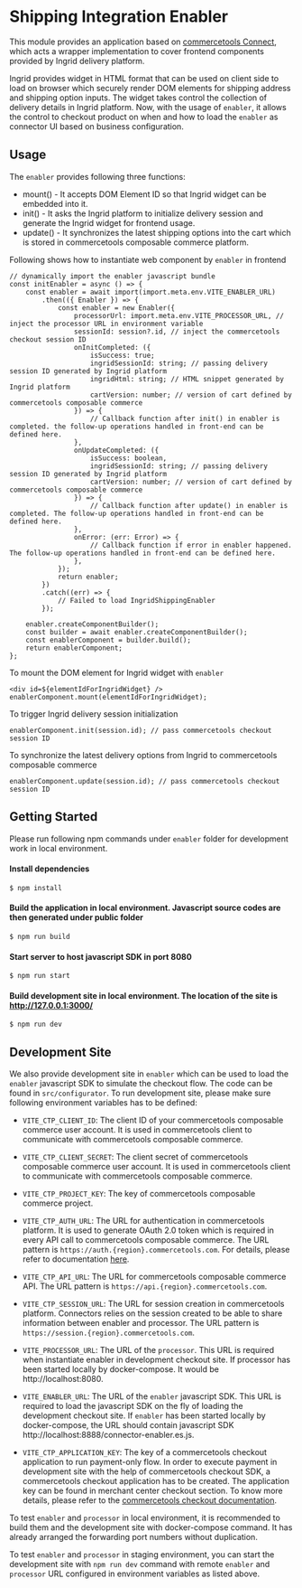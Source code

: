 # Shipping Integration Enabler

This module provides an application based on [commercetools Connect](https://docs.commercetools.com/connect), which acts a wrapper implementation to cover frontend components provided by Ingrid delivery platform.

Ingrid provides widget in HTML format that can be used on client side to load on browser which securely render DOM elements for shipping address and shipping option inputs. The widget takes control the collection of delivery details in Ingrid platform. Now, with the usage of `enabler`, it allows the control to checkout product on when and how to load the `enabler` as connector UI based on business configuration.

## Usage

The `enabler` provides following three functions:

- mount() - It accepts DOM Element ID so that Ingrid widget can be embedded into it.
- init() - It asks the Ingrid platform to initialize delivery session and generate the Ingrid widget for frontend usage.
- update() - It synchronizes the latest shipping options into the cart which is stored in commercetools composable commerce platform.

Following shows how to instantiate web component by `enabler` in frontend

```
// dynamically import the enabler javascript bundle
const initEnabler = async () => {
    const enabler = await import(import.meta.env.VITE_ENABLER_URL)
        .then(({ Enabler }) => {
            const enabler = new Enabler({
                processorUrl: import.meta.env.VITE_PROCESSOR_URL, // inject the processor URL in environment variable
                sessionId: session?.id, // inject the commercetools checkout session ID
                onInitCompleted: ({
                    isSuccess: true;
                    ingridSessionId: string; // passing delivery session ID generated by Ingrid platform
                    ingridHtml: string; // HTML snippet generated by Ingrid platform
                    cartVersion: number; // version of cart defined by commercetools composable commerce
                }) => {
                    // Callback function after init() in enabler is completed. the follow-up operations handled in front-end can be defined here.
                },
                onUpdateCompleted: ({
                    isSuccess: boolean,
                    ingridSessionId: string; // passing delivery session ID generated by Ingrid platform
                    cartVersion: number; // version of cart defined by commercetools composable commerce
                }) => {
                    // Callback function after update() in enabler is completed. The follow-up operations handled in front-end can be defined here.
                },
                onError: (err: Error) => {
                    // Callback function if error in enabler happened. The follow-up operations handled in front-end can be defined here.
                },
            });
            return enabler;
        })
        .catch((err) => {
            // Failed to load IngridShippingEnabler
        });

    enabler.createComponentBuilder();
    const builder = await enabler.createComponentBuilder();
    const enablerComponent = builder.build();
    return enablerComponent;
};
```

To mount the DOM element for Ingrid widget with `enabler`

```
<div id=${elementIdForIngridWidget} />
enablerComponent.mount(elementIdForIngridWidget);
```

To trigger Ingrid delivery session initialization

```
enablerComponent.init(session.id); // pass commercetools checkout session ID
```

To synchronize the latest delivery options from Ingrid to commercetools composable commerce

```
enablerComponent.update(session.id); // pass commercetools checkout session ID
```

## Getting Started

Please run following npm commands under `enabler` folder for development work in local environment.

#### Install dependencies

```
$ npm install
```

#### Build the application in local environment. Javascript source codes are then generated under public folder

```
$ npm run build
```

#### Start server to host javascript SDK in port 8080

```
$ npm run start
```

#### Build development site in local environment. The location of the site is http://127.0.0.1:3000/

```
$ npm run dev
```

## Development Site

We also provide development site in `enabler` which can be used to load the `enabler` javascript SDK to simulate the checkout flow. The code can be found in `src/configurator`. To run development site, please make sure following environment variables has to be defined:

- `VITE_CTP_CLIENT_ID`: The client ID of your commercetools composable commerce user account. It is used in commercetools client to communicate with commercetools composable commerce.

- `VITE_CTP_CLIENT_SECRET`: The client secret of commercetools composable commerce user account. It is used in commercetools client to communicate with commercetools composable commerce.
- `VITE_CTP_PROJECT_KEY`: The key of commercetools composable commerce project.
- `VITE_CTP_AUTH_URL`: The URL for authentication in commercetools platform. It is used to generate OAuth 2.0 token which is required in every API call to commercetools composable commerce. The URL pattern is `https://auth.{region}.commercetools.com`. For details, please refer to documentation [here](https://docs.commercetools.com/tutorials/api-tutorial#authentication).
- `VITE_CTP_API_URL`: The URL for commercetools composable commerce API. The URL pattern is `https://api.{region}.commercetools.com`.
- `VITE_CTP_SESSION_URL`: The URL for session creation in commercetools platform. Connectors relies on the session created to be able to share information between enabler and processor. The URL pattern is `https://session.{region}.commercetools.com`.
- `VITE_PROCESSOR_URL`: The URL of the `processor`. This URL is required when instantiate enabler in development checkout site. If processor has been started locally by docker-compose. It would be http://localhost:8080.

- `VITE_ENABLER_URL`: The URL of the `enabler` javascript SDK. This URL is required to load the javascript SDK on the fly of loading the development checkout site. If `enabler` has been started locally by docker-compose, the URL should contain javascript SDK http://localhost:8888/connector-enabler.es.js.
- `VITE_CTP_APPLICATION_KEY`: The key of a commercetools checkout application to run payment-only flow. In order to execute payment in development site with the help of commercetools checkout SDK, a commercetools checkout application has to be created. The application key can be found in merchant center checkout section. To know more details, please refer to the [commercetools checkout documentation](https://docs.commercetools.com/checkout/installing-checkout).

To test `enabler` and `processor` in local environment, it is recommended to build them and the development site with docker-compose command. It has already arranged the forwarding port numbers without duplication.

To test `enabler` and `processor` in staging environment, you can start the development site with `npm run dev` command with remote `enabler` and `processor` URL configured in environment variables as listed above.
